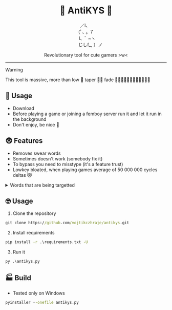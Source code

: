 <h1 align="center">🚸 AntiKYS 🚸</h1>
<p align="center">⠀／l、‎ ‎ ‎ ‎ ‎ <br /> （ﾟ､ ｡ ７   ‎ ‎ <br /> ‎ ‎  l、ﾞ ~ヽ<br />‎ ‎ ‎ ‎ ‎ ‎ ‎ じしf_, ）ノ<br /> </p>
<p align="center">Revolutionary tool for cute gamers >w<</p>

-----


> [!WARNING]  
> This tool is massive, more than low 🤏 taper 💇‍♂️ fade 👨🏿‍🦲👨🏾‍🦲👨🏽‍🦲👨🏼‍🦲

## 🍭 Usage
- Download
- Before playing a game or joining a femboy server run it and let it run in the background
- Don't enjoy, be nice 💜

## 😨 Features
- Removes swear words
- Sometimes doesn't work (somebody fix it)
- To bypass you need to misstype (it's a feature trust)
- Lowkey bloated, when playing games average of 50 000 000 cycles deltas 😿

<details>
<summary> Words that are being targetted</summary>\
    - ChatGPT ahh words <br />
    - kys <br />
    - nigg <br />
    - fucking <br />
    - idiot <br />
    - shit <br />
    - fuck <br />
    - asshole <br />
    - bitch <br />
    - bastard <br />
    - prick <br />
    - wanker <br />
    - cunt <br />
    - douche <br />
    - dick <br />
    - pussy <br />
    - cock <br />
    - blowjob <br />
    - tits <br />
    - slut <br />
    - retard <br />
    - whore <br />
    - fag <br />
    - faggot <br />
    - motherfucker <br />
    - scumbag <br />
    - dumbass <br />
    - crap <br />
    - arse <br />
    - arsehole <br />
    - twat <br />
    - bugger <br />
    - bollocks <br />
    - tosser <br />
    - wank <br />
    - jackass <br />
    - moron <br />
    - screw <br />
    - loser <br />
    - bimbo <br />
    - skank <br />
    - knob <br />
    - nutjob <br />
    - weirdo <br />
    - psycho <br />
    - bastards <br />
    - piss <br />
    - pissing <br />
    - arsewipe <br />
    - shitface <br />
    - fuckwit <br />
    - shithead <br />
    - dipshit <br />
    - asshat <br />
    - tool <br />
    - douchebag <br />
    - numbnuts <br />
    - jerk <br />
    - creep <br />
    - snitch <br />
    - simp <br />
    - virgin <br />
    - incel <br />
    - cum <br />
    - sperm <br />
    - horny <br />
    - horndog <br />
    - pedophile <br />
    - pedo <br />
    - necrophile <br />
    - cocksucker <br />
    - balls <br />
    - suckit <br />
    - lickme <br />
    - anus <br />
    - bootlicker <br />
    - freak <br />
    - scum <br />
    - trash <br />
    - garbage <br />
    - dirtbag <br />
    - hellhole <br />
    - burninhell <br />
    - die <br />
    - goaway <br />
    - kill <br />
    - murderer <br />
    - hateyou <br />
    - disgusting

</details>


## 🤓 Usage
1. Clone the repository
```cmd
git clone https://github.com/vojtikczhraje/antikys.git
```

2. Install requirements
```cmd
pip install -r .\requirements.txt -U
```

3. Run it
```cmd
py .\antikys.py
```

## 🏭 Build 
- Tested only on Windows
```cmd
pyinstaller --onefile antikys.py
```